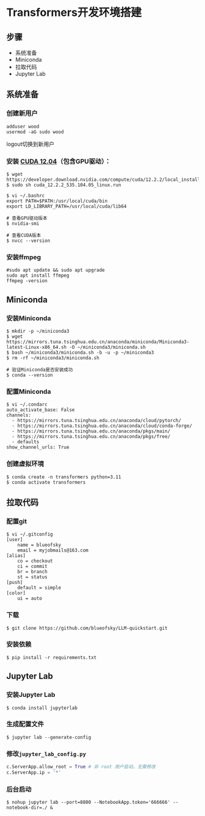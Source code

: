 # Transformers开发环境搭建
## 步骤
- 系统准备
- Miniconda
- 拉取代码
- Jupyter Lab

## 系统准备

### 创建新用户
```shell
adduser wood
usermod -aG sudo wood
```
logout切换到新用户

### 安装 [CUDA 12.04](https://developer.nvidia.com/cuda-downloads?target_os=Linux&target_arch=x86_64&Distribution=Ubuntu&target_version=22.04&target_type=runfile_local)（包含GPU驱动）：

```shell
$ wget https://developer.download.nvidia.com/compute/cuda/12.2.2/local_installers/cuda_12.2.2_535.104.05_linux.run
$ sudo sh cuda_12.2.2_535.104.05_linux.run

$ vi ~/.bashrc
export PATH=$PATH:/usr/local/cuda/bin  
export LD_LIBRARY_PATH=/usr/local/cuda/lib64  

# 查看GPU驱动版本
$ nvidia-smi

# 查看CUDA版本
$ nvcc --version
```

### 安装ffmpeg

```shell
#sudo apt update && sudo apt upgrade
sudo apt install ffmpeg
ffmpeg -version
```


## Miniconda

### 安装Miniconda

```shell
$ mkdir -p ~/miniconda3
$ wget https://mirrors.tuna.tsinghua.edu.cn/anaconda/miniconda/Miniconda3-latest-Linux-x86_64.sh -O ~/miniconda3/miniconda.sh
$ bash ~/miniconda3/miniconda.sh -b -u -p ~/miniconda3
$ rm -rf ~/miniconda3/miniconda.sh

# 验证Miniconda是否安装成功
$ conda --version
```

### 配置Miniconda

```shell
$ vi ~/.condarc
auto_activate_base: False
channels:
  - https://mirrors.tuna.tsinghua.edu.cn/anaconda/cloud/pytorch/
  - https://mirrors.tuna.tsinghua.edu.cn/anaconda/cloud/conda-forge/
  - https://mirrors.tuna.tsinghua.edu.cn/anaconda/pkgs/main/
  - https://mirrors.tuna.tsinghua.edu.cn/anaconda/pkgs/free/
  - defaults
show_channel_urls: True
```

### 创建虚拟环境
```shell
$ conda create -n transformers python=3.11
$ conda activate transformers
```

## 拉取代码

### 配置git

```shell
$ vi ~/.gitconfig
[user]
	name = blueofsky
    email = myjobmails@163.com    
[alias]
	co = checkout
	ci = commit
	br = branch
	st = status
[push]
    default = simple
[color]
    ui = auto
```

### 下载
```shell
$ git clone https://github.com/blueofsky/LLM-quickstart.git
```
### 安装依赖
```shell
$ pip install -r requirements.txt
```

## Jupyter Lab
### 安装Jupyter Lab

```shell
$ conda install jupyterlab
```

### 生成配置文件

```shell
$ jupyter lab --generate-config
```

### 修改`jupyter_lab_config.py`

```python
c.ServerApp.allow_root = True # 非 root 用户启动，无需修改
c.ServerApp.ip = '*'
```

### 后台启动
```shell
$ nohup jupyter lab --port=8800 --NotebookApp.token='666666' --notebook-dir=./ &
```

